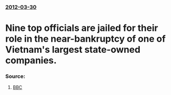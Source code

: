 ### [2012-03-30](/news/2012/03/30/index.md)

# Nine top officials are jailed for their role in the near-bankruptcy of one of Vietnam's largest state-owned companies. 




### Source:

1. [BBC](http://www.bbc.co.uk/news/world-asia-17561109)

